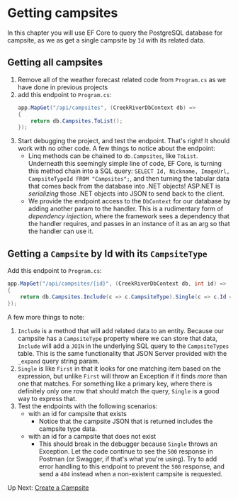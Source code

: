 # Getting campsites
In this chapter you will use EF Core to query the PostgreSQL database for campsite, as we as get a single campsite by `Id` with its related data. 

## Getting all campsites
1. Remove all of the weather forecast related code from `Program.cs` as we have done in previous projects
1. add this endpoint to `Program.cs`: 
    ``` csharp
   app.MapGet("/api/campsites", (CreekRiverDbContext db) =>
    {
        return db.Campsites.ToList();
    });
    ```
1. Start debugging the project, and test the endpoint. That's right! It should work with no other code. A few things to notice about the endpoint:
    - Linq methods can be chained to `db.Campsites`, like `ToList`. Underneath this seemingly simple line of code, EF Core, is turning this method chain into a SQL query: `SELECT Id, Nickname, ImageUrl, CampsiteTypeId FROM "Campsites";`, and then turning the tabular data that comes back from the database into .NET objects! ASP.NET is _serializing_ those .NET objects into JSON to send back to the client. 
    - We provide the endpoint access to the `DbContext` for our database by adding another param to the handler. This is a rudimentary form of _dependency injection_, where the framework sees a dependency that the handler requires, and passes in an instance of it as an arg so that the handler can use it.

## Getting a `Campsite` by Id with its `CampsiteType`
Add this endpoint to `Program.cs`:
``` csharp
app.MapGet("/api/campsites/{id}", (CreekRiverDbContext db, int id) =>
{
    return db.Campsites.Include(c => c.CampsiteType).Single(c => c.Id == id);
});
```
A few more things to note:
1. `Include` is a method that will add related data to an entity. Because our campsite has a `CampsiteType` property where we can store that data, `Include` will add a `JOIN` in the underlying SQL query to the `CampsiteTypes` table. This is the same functionality that JSON Server provided with the `_expand` query string param.  
1. `Single` is like `First` in that it looks for one matching item based on the expression, but unlike `First` will throw an Exception if it finds _more_ than one that matches. For something like a primary key, where there is definitely only one row that should match the query, `Single` is a good way to express that. 
1. Test the endpoints with the following scenarios:
    - with an id for campsite that exists
        - Notice that the campsite JSON that is returned includes the campsite type data. 
    - with an id for a campsite that does not exist
        - This should break in the debugger because `Single` throws an Exception. Let the code continue to see the `500` response in Postman (or Swagger, if that's what you're using). Try to add error handling to this endpoint to prevent the `500` response, and send a `404` instead when a non-existent campsite is requested. 

Up Next: [Create a Campsite](./creek-river-create-campsite.md)